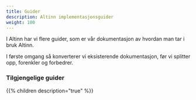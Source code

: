 ```yaml
---
title: Guider
description: Altinn implementasjonsguider
weight: 100
---
```


I Altinn har vi flere guider, som er vår dokumentasjon av hvordan man tar i bruk Altinn.

I første omgang så konverterer vi eksisterende dokumentasjon, før vi splitter opp, forenkler og forbedrer.

### Tilgjengelige guider

{{% children description="true" %}}